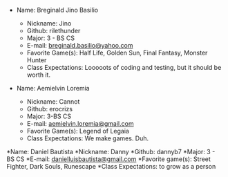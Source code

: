 * Name: Breginald Jino Basilio
  * Nickname: Jino
  * Github: rilethunder
  * Major: 3 - BS CS
  * E-mail: breginald.basilio@yahoo.com
  * Favorite Game(s): Half Life, Golden Sun, Final Fantasy, Monster Hunter
  * Class Expectations: Looooots of coding and testing, but it should be worth it.
  
* Name: Aemielvin Loremia
  * Nickname: Cannot
  * Github: erocrizs
  * Major: 3-BS CS
  * E-mail: aemielvin.loremia@gmail.com
  * Favorite Game(s): Legend of Legaia
  * Class Expectations: We make games. Duh.
 
 *Name: Daniel Bautista
	*Nickname: Danny
	*Github: dannyb7
	*Major: 3 - BS CS 
	*E-mail: danielluisbautista@gmail.com
	*Favorite game(s): Street Fighter, Dark Souls, Runescape 
	*Class Expectations: to grow as a person
